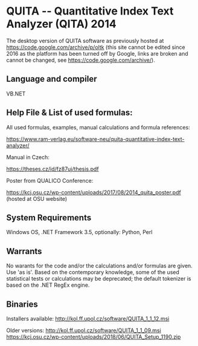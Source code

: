 # QUITA -- Quantitative Index Text Analyzer (QITA) 2014
The desktop version of QUITA software as previously hosted at https://code.google.com/archive/p/oltk (this site cannot be edited since 2016 as the platform has been turned off by Google, links are broken and cannot be changed, see https://code.google.com/archive/).

## Language and compiler
VB.NET

## Help File & List of used formulas:
All used formulas, examples, manual calculations and formula references:

https://www.ram-verlag.eu/software-neu/quita-quantitative-index-text-analyzer/

Manual in Czech:

https://theses.cz/id/fz87uj/thesis.pdf

Poster from QUALICO Conference:

https://kcj.osu.cz/wp-content/uploads/2017/08/2014_quita_poster.pdf (hosted at OSU website)

## System Requirements
Windows OS, .NET Framework 3.5, optionally: Python, Perl

## Warrants
No warants for the code and/or the calculations and/or formulas are given. Use 'as is'. Based on the contemporary knowledge, some of the used statistical tests or calculations may be deprecated; the default tokenizer is based on the .NET RegEx engine.

## Binaries

Installers available:
http://kol.ff.upol.cz/software/QUITA_1_1_12.msi

Older versions:
http://kol.ff.upol.cz/software/QUITA_1_1_09.msi
https://kcj.osu.cz/wp-content/uploads/2018/06/QUITA_Setup_1190.zip
